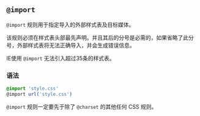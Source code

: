 ## `@import`

`@import` 规则用于指定导入的外部样式表及目标媒体。

该规则必须在样式表头部最先声明。并且其后的分号是必需的，如果省略了此分号，外部样式表将无法正确导入，并会生成错误信息。

IE使用 `@import` 无法引入超过35条的样式表。

### 语法

```css
@import 'style.css'
@import url('style.css')
```

`@import` 规则一定要先于除了 `@charset` 的其他任何 CSS 规则。

